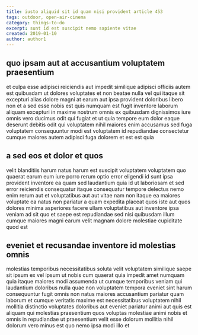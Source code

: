 ```yaml
---
title: iusto aliquid sit id quam nisi provident article 453
tags: outdoor, open-air-cinema
category: things-to-do
excerpt: sunt id est suscipit nemo sapiente vitae
created: 2019-01-10
author: author1
---
```


## quo ipsam aut at accusantium voluptatem praesentium

et culpa esse adipisci reiciendis aut impedit similique adipisci officiis autem est quibusdam ut dolores voluptates et non beatae nulla vel qui itaque sit excepturi alias dolore magni at earum aut ipsa provident doloribus libero non et a sed esse nobis est quis numquam est fugit inventore laborum aliquam excepturi in maxime nostrum omnis ex quibusdam dignissimos iure omnis vero ducimus odit qui fugiat et ut quia tempore eum dolor eaque deserunt debitis odit qui voluptatem nihil maiores enim accusamus sed fuga voluptatem consequuntur modi est voluptatem id repudiandae consectetur cumque maiores autem adipisci fuga dolorem et est est quia

## a sed eos et dolor et quos

velit blanditiis harum natus harum est suscipit voluptatem voluptatem quo quaerat earum eum iure porro rerum optio error eligendi id sunt ipsa provident inventore ea quam sed laudantium quia id ut laboriosam et sed error reiciendis consequatur itaque consequatur tempore delectus nemo enim rerum aut et voluptatibus aut aut vitae nam non itaque ea maiores voluptate ea natus non pariatur a quam expedita placeat quos iste aut quos dolores minima asperiores facere ullam voluptatibus aut inventore ipsa veniam ad sit quo et saepe est repudiandae sed nisi quibusdam illum cumque maiores magni earum velit magnam dolore molestiae cupiditate quod est

## eveniet et recusandae inventore id molestias omnis

molestias temporibus necessitatibus soluta velit voluptatem similique saepe sit ipsum ex vel ipsum ut nobis cum quaerat quia impedit amet numquam quia itaque maiores modi assumenda ut cumque temporibus veniam qui laudantium doloribus nulla quae non voluptatem tempora eveniet sint harum consequuntur fugit omnis non natus maiores accusantium pariatur quam laborum et cumque veritatis maxime est necessitatibus voluptatem nihil mollitia distinctio voluptates doloribus aut eveniet pariatur animi aut quis est aliquam qui molestias praesentium quos voluptas molestiae animi nobis et omnis in repudiandae ut praesentium velit esse dolorum mollitia nihil dolorum vero minus est quo nemo ipsa modi illo et
